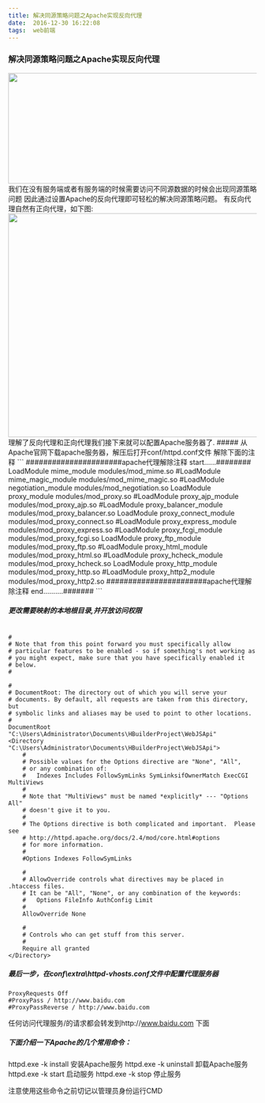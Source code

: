 ```yaml
---
title: 解决同源策略问题之Apache实现反向代理
date:  2016-12-30 16:22:08
tags:  web前端
---
```

### 解决同源策略问题之Apache实现反向代理
<img src="http://ojlxovd29.bkt.clouddn.com/apache_proxy.png" width="1815" height="224" border="0" alt="">
我们在没有服务端或者有服务端的时候需要访问不同源数据的时候会出现同源策略问题
因此通过设置Apache的反向代理即可轻松的解决同源策略问题。
有反向代理自然有正向代理，如下图:
<img src="http://ojlxovd29.bkt.clouddn.com/proxy.png" width="716" height="453" border="0" alt=""></img>
理解了反向代理和正向代理我们接下来就可以配置Apache服务器了.
##### 从Apache官网下载apache服务器，解压后打开conf/httpd.conf文件
解除下面的注释
```
######################apache代理解除注释 start......########
LoadModule mime_module modules/mod_mime.so
#LoadModule mime_magic_module modules/mod_mime_magic.so
#LoadModule negotiation_module modules/mod_negotiation.so
LoadModule proxy_module modules/mod_proxy.so
#LoadModule proxy_ajp_module modules/mod_proxy_ajp.so
#LoadModule proxy_balancer_module modules/mod_proxy_balancer.so
LoadModule proxy_connect_module modules/mod_proxy_connect.so
#LoadModule proxy_express_module modules/mod_proxy_express.so
#LoadModule proxy_fcgi_module modules/mod_proxy_fcgi.so
LoadModule proxy_ftp_module modules/mod_proxy_ftp.so
#LoadModule proxy_html_module modules/mod_proxy_html.so
#LoadModule proxy_hcheck_module modules/mod_proxy_hcheck.so
LoadModule proxy_http_module modules/mod_proxy_http.so
#LoadModule proxy_http2_module modules/mod_proxy_http2.so
#######################apache代理解除注释 end..........#######
```

##### 更改需要映射的本地根目录,并开放访问权限
```

#
# Note that from this point forward you must specifically allow
# particular features to be enabled - so if something's not working as
# you might expect, make sure that you have specifically enabled it
# below.
#

#
# DocumentRoot: The directory out of which you will serve your
# documents. By default, all requests are taken from this directory, but
# symbolic links and aliases may be used to point to other locations.
#
DocumentRoot "C:\Users\Administrator\Documents\HBuilderProject\WebJSApi"
<Directory "C:\Users\Administrator\Documents\HBuilderProject\WebJSApi">
    #
    # Possible values for the Options directive are "None", "All",
    # or any combination of:
    #   Indexes Includes FollowSymLinks SymLinksifOwnerMatch ExecCGI MultiViews
    #
    # Note that "MultiViews" must be named *explicitly* --- "Options All"
    # doesn't give it to you.
    #
    # The Options directive is both complicated and important.  Please see
    # http://httpd.apache.org/docs/2.4/mod/core.html#options
    # for more information.
    #
    #Options Indexes FollowSymLinks

    #
    # AllowOverride controls what directives may be placed in .htaccess files.
    # It can be "All", "None", or any combination of the keywords:
    #   Options FileInfo AuthConfig Limit
    #
    AllowOverride None

    #
    # Controls who can get stuff from this server.
    #
    Require all granted
</Directory>
```
##### 最后一步，在conf\extra\httpd-vhosts.conf文件中配置代理服务器
```
ProxyRequests Off
#ProxyPass / http://www.baidu.com
#ProxyPassReverse / http://www.baidu.com
```
任何访问代理服务/的请求都会转发到http://www.baidu.com 下面
##### 下面介绍一下Apache的几个常用命令：
httpd.exe -k install   安装Apache服务
httpd.exe -k uninstall 卸载Apache服务
httpd.exe -k start     启动服务
httpd.exe -k stop      停止服务

注意使用这些命令之前切记以管理员身份运行CMD
